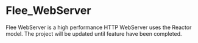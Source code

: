 # Flee_WebServer
Flee WebServer is a high performance HTTP WebServer uses the Reactor model. The project will be updated until feature have been completed. 
